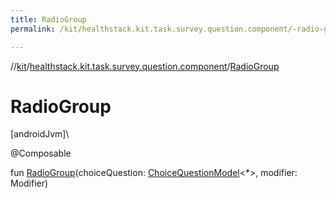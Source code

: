 ```yaml
---
title: RadioGroup
permalink: /kit/healthstack.kit.task.survey.question.component/-radio-group.html

---
```

//[kit](/kit.html)/[healthstack.kit.task.survey.question.component](index.html)/[RadioGroup](-radio-group.html)



# RadioGroup



[androidJvm]\




@Composable



fun [RadioGroup](-radio-group.html)(choiceQuestion: [ChoiceQuestionModel](../healthstack.kit.task.survey.question.model/-choice-question-model/index.html)&lt;*&gt;, modifier: Modifier)




